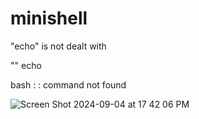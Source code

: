 # minishell

"echo" is not dealt with

"" echo

bash : : command not found

![Screen Shot 2024-09-04 at 17 42 06 PM](https://github.com/user-attachments/assets/3ca13b5d-a102-47d1-adaa-494c06a3dd51)
